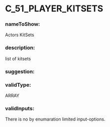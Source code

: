 

# C_51_PLAYER_KITSETS



  


### nameToShow:
  
Actors KitSets  


### description:
  
list of kitsets  


### suggestion:
  
  


### validType:
  
ARRAY  


### validInputs:
  
There is no by enumaration limited input-options.

